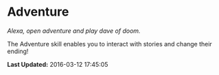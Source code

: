# Adventure
*Alexa, open adventure and play dave of doom.*

The Adventure skill enables you to interact with stories and change their ending!

**Last Updated:** 2016-03-12 17:45:05